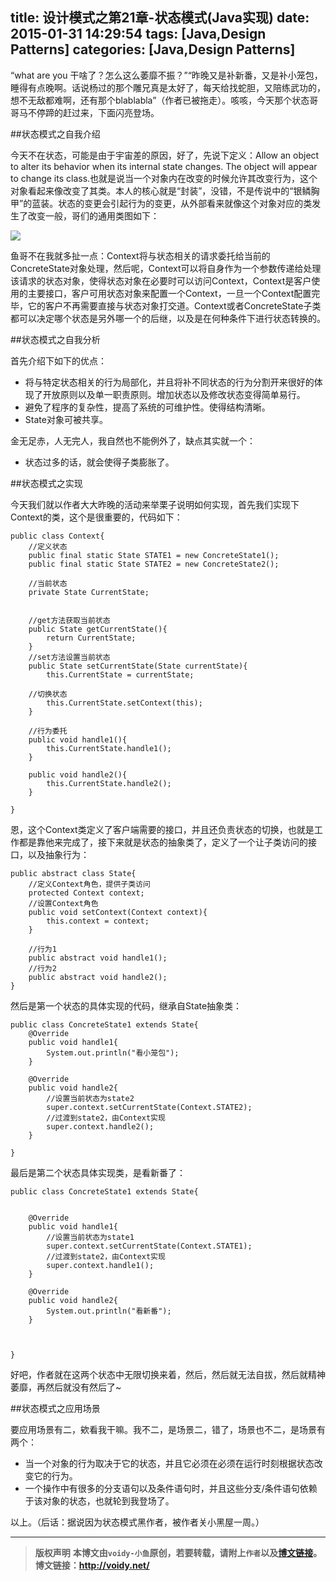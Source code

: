 title: 设计模式之第21章-状态模式(Java实现)
date: 2015-01-31 14:29:54
tags: [Java,Design Patterns]
categories: [Java,Design Patterns]
---
“what are you 干啥了？怎么这么萎靡不振？”“昨晚又是补新番，又是补小笼包，睡得有点晚啊。话说杨过的那个雕兄真是太好了，每天给找蛇胆，又陪练武功的，想不无敌都难啊，还有那个blablabla”（作者已被拖走）。咳咳，今天那个状态哥哥马不停蹄的赶过来，下面闪亮登场。

##状态模式之自我介绍

今天不在状态，可能是由于宇宙差的原因，好了，先说下定义：Allow an object to alter its behavior when its internal state changes. The object will appear to change its class.也就是说当一个对象内在改变的时候允许其改变行为，这个对象看起来像改变了其类。本人的核心就是“封装”，没错，不是传说中的“银鳞胸甲”的蓝装。状态的变更会引起行为的变更，从外部看来就像这个对象对应的类发生了改变一般，哥们的通用类图如下：

![](http://images.cnitblog.com/blog/666211/201501/311052440971032.png)

鱼哥不在我就多扯一点：Context将与状态相关的请求委托给当前的ConcreteState对象处理，然后呢，Context可以将自身作为一个参数传递给处理该请求的状态对象，使得状态对象在必要时可以访问Context，Context是客户使用的主要接口，客户可用状态对象来配置一个Context，一旦一个Context配置完毕，它的客户不再需要直接与状态对象打交道。Context或者ConcreteState子类都可以决定哪个状态是另外哪一个的后继，以及是在何种条件下进行状态转换的。

##状态模式之自我分析

首先介绍下如下的优点：

* 将与特定状态相关的行为局部化，并且将补不同状态的行为分割开来很好的体现了开放原则以及单一职责原则。增加状态以及修改状态变得简单易行。
* 避免了程序的复杂性，提高了系统的可维护性。使得结构清晰。
* State对象可被共享。

金无足赤，人无完人，我自然也不能例外了，缺点其实就一个：

* 状态过多的话，就会使得子类膨胀了。

##状态模式之实现

今天我们就以作者大大昨晚的活动来举栗子说明如何实现，首先我们实现下Context的类，这个是很重要的，代码如下：

	public class Context{
	    //定义状态
	    public final static State STATE1 = new ConcreteState1();
	    public final static State STATE2 = new ConcreteState2();
	
	    //当前状态
	    private State CurrentState;
	
	
	    //get方法获取当前状态
	    public State getCurrentState(){
	        return CurrentState;
	    }
	    //set方法设置当前状态
	    public State setCurrentState(State currentState){
	        this.CurrentState = currentState;
	
	    //切换状态
	        this.CurrentState.setContext(this);    
	    }
	
	    //行为委托
	    public void handle1(){
	        this.CurrentState.handle1();
	    }
	
	    public void handle2(){
	        this.CurrentState.handle2();
	    }
	
	}

恩，这个Context类定义了客户端需要的接口，并且还负责状态的切换，也就是工作都是靠他来完成了，接下来就是状态的抽象类了，定义了一个让子类访问的接口，以及抽象行为：

	public abstract class State{
	    //定义Context角色，提供子类访问
	    protected Context context;
	    //设置Context角色
	    public void setContext(Context context){
	        this.context = context;
	    }
	
	    //行为1
	    public abstract void handle1();
	    //行为2
	    public abstract void handle2();
	}

然后是第一个状态的具体实现的代码，继承自State抽象类：

	public class ConcreteState1 extends State{
	    @Override
	    public void handle1{
	        System.out.println("看小笼包");
	    }
	
	    @Override
	    public void handle2{
	        //设置当前状态为state2
	        super.context.setCurrentState(Context.STATE2);
	        //过渡到state2，由Context实现
	        super.context.handle2();
	    }
	
	}

最后是第二个状态具体实现类，是看新番了：

	public class ConcreteState1 extends State{
	
	
	    @Override
	    public void handle1{
	        //设置当前状态为state1
	        super.context.setCurrentState(Context.STATE1);
	        //过渡到state2，由Context实现        
	        super.context.handle1();
	    }
	
	    @Override
	    public void handle2{
	        System.out.println("看新番");
	    }
	
	
	    
	}

好吧，作者就在这两个状态中无限切换来着，然后，然后就无法自拔，然后就精神萎靡，再然后就没有然后了~

##状态模式之应用场景

要应用场景有二，欸看我干嘛。我不二，是场景二，错了，场景也不二，是场景有两个：

* 当一个对象的行为取决于它的状态，并且它必须在必须在运行时刻根据状态改变它的行为。
* 一个操作中有很多的分支语句以及条件语句时，并且这些分支/条件语句依赖于该对象的状态，也就轮到我登场了。

以上。（后话：据说因为状态模式黑作者，被作者关小黑屋一周。）
	



---
> **版权声明**
> **本博文由`voidy-小鱼`原创，若要转载，请附上`作者`以及[博文链接](http://voidy.net)。**
> **博文链接：<http://voidy.net/>**